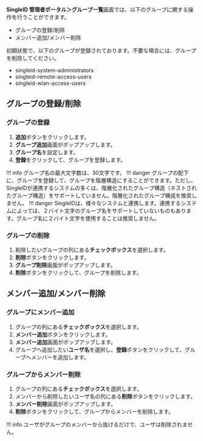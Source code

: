 **SingleID 管理者ポータル＞グループ一覧**画面では、以下のグループに関する操作を行うことができます。

* グループの登録/削除
* メンバー追加/メンバー削除

初期状態で、以下のグループが登録されております。不要な場合には、グループを削除してください。

* singleid-system-administrators
* singleid-remote-access-users
* singleid-wlan-access-users

## グループの登録/削除
### グループの登録
1. **追加**ボタンをクリックします。
2. **グループ追加**画面がポップアップします。
3. **グループ名**を設定します。
4. **登録**をクリックして、グループを登録します。

!!! info
    グループ名の最大文字数は、30文字です。
!!! danger
    グループの配下に、グループを登録して、グループを階層構造にすることができます。ただし、SingleIDが連携するシステムの多くは、階層化されたグループ構造（ネストされたグループ構造）をサポートしていません。階層化されたグループ構成を推奨しません。
!!! danger
    SingleIDは、様々なシステムと連携します。連携するシステムによっては、２バイト文字のグループ名をサポートしていないものもあります。グループ名に２バイト文字を使用することは推奨しません。

### グループの削除
1. 削除したいグループの列にある**チェックボックス**を選択します。
2. **削除**ボタンをクリックします。
3. **グループ削除**画面がポップアップします。
4. **削除**ボタンをクリックして、グループを削除します。

## メンバー追加/メンバー削除
### グループにメンバー追加
1. グループの列にある**チェックボックス**を選択します。
2. **メンバー追加**ボタンをクリックします。
3. **メンバー追加**画面がポップアップします。
4. グループへ追加したい**ユーザ名**を選択し、**登録**ボタンをクリックして、グループへメンバーを追加します。

### グループからメンバー削除
1. グループの列にある**チェックボックス**を選択します。
2. メンバーから削除したいユーザ名の列にある**削除**ボタンをクリックします。
3. **メンバー削除**画面がポップアップします。
4. **削除**ボタンをクリックして、グループからメンバーを削除します。

!!! info
    ユーザがグループのメンバーから抜けるだけで、ユーザは削除されません。